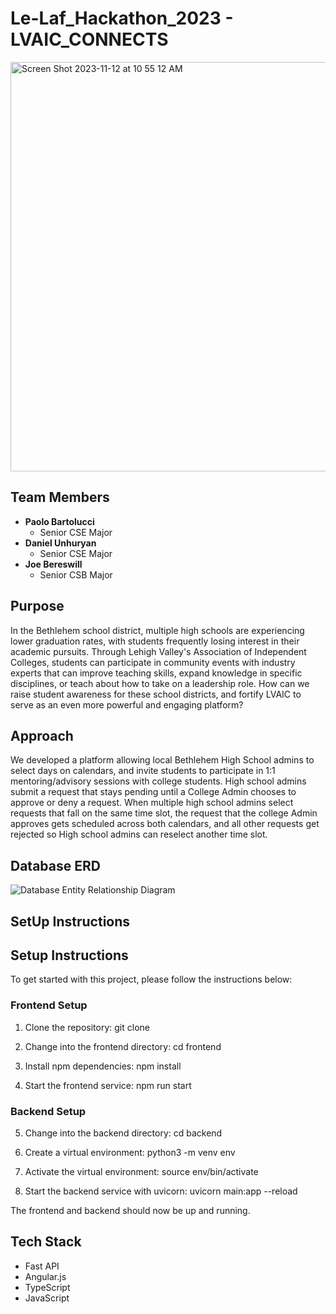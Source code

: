 # Le-Laf_Hackathon_2023 - LVAIC_CONNECTS

<img width="655" alt="Screen Shot 2023-11-12 at 10 55 12 AM" src="https://github.com/danielu20101/Le-Laf_Hackathon_2023/assets/62815005/b2952985-9d3e-4c3a-a4c0-533c0bde103f">

## Team Members

- **Paolo Bartolucci**
  - Senior CSE Major
- **Daniel Unhuryan**
  - Senior CSE Major
- **Joe Bereswill**
  - Senior CSB Major


## Purpose

In the Bethlehem school district, multiple high schools are experiencing lower graduation rates, with students frequently losing interest in their academic pursuits. Through Lehigh Valley's Association of Independent Colleges, students can participate in community events with industry experts that can improve teaching skills, expand knowledge in specific disciplines, or teach about how to take on a leadership role. How can we raise student awareness for these school districts, and fortify LVAIC to serve as an even more powerful and engaging platform?

## Approach

We developed a platform allowing local Bethlehem High School admins to select days on calendars, and invite students to participate in 1:1 mentoring/advisory sessions with college students. High school admins submit a request that stays pending until a College Admin chooses to approve or deny a request. When multiple high school admins select requests that fall on the same time slot, the request that the college Admin approves gets scheduled across both calendars, and all other requests get rejected so High school admins can reselect another time slot.  

## Database ERD

![Database Entity Relationship Diagram](https://github.com/danielu20101/Le-Laf_Hackathon_2023/assets/62815005/1f4122a0-4988-4e14-aadd-d9584ac0a9ea)

## SetUp Instructions

## Setup Instructions

To get started with this project, please follow the instructions below:

### Frontend Setup

1. Clone the repository:
git clone <REPOSITORY-URL>

2. Change into the frontend directory:
cd frontend

3. Install npm dependencies:
npm install

4. Start the frontend service:
npm run start

### Backend Setup

5. Change into the backend directory:
cd backend

6. Create a virtual environment:
python3 -m venv env

7. Activate the virtual environment:
source env/bin/activate

8. Start the backend service with uvicorn:
uvicorn main:app --reload

The frontend and backend should now be up and running.

## Tech Stack

- Fast API
- Angular.js
- TypeScript
- JavaScript
